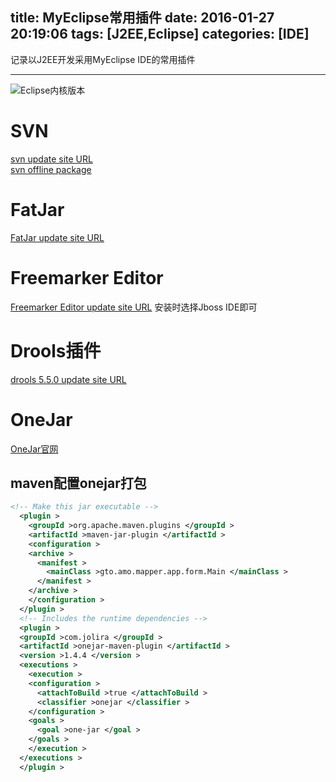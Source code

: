 title: MyEclipse常用插件
date: 2016-01-27 20:19:06
tags: [J2EE,Eclipse]
categories: [IDE]
---
记录以J2EE开发采用MyEclipse IDE的常用插件
- - -
<!-- more -->
![Eclipse内核版本](Eclipse版本.png)

# SVN
[svn update site URL](http://subclipse.tigris.org/update_1.10.x/)  
[svn offline package](http://subclipse.tigris.org/servlets/ProjectDocumentList?folderID=2240)

# FatJar
[FatJar update site URL](http://kurucz-grafika.de/fatjar)

# Freemarker Editor
[Freemarker Editor update site URL](http://download.jboss.org/jbosstools/updates/development/kepler/)
安装时选择Jboss IDE即可

# Drools插件
[drools 5.5.0 update site URL](http://download.jboss.org/drools/release/5.5.0.Final/org.drools.updatesite/)

# OneJar
[OneJar官网](http://one-jar.sourceforge.net/)
## maven配置onejar打包
```xml
<!-- Make this jar executable -->
  <plugin >
    <groupId >org.apache.maven.plugins </groupId >
    <artifactId >maven-jar-plugin </artifactId >
    <configuration >
    <archive >
      <manifest >
        <mainClass >gto.amo.mapper.app.form.Main </mainClass >
      </manifest >
    </archive >
    </configuration >
  </plugin >
  <!-- Includes the runtime dependencies -->
  <plugin >
  <groupId >com.jolira </groupId >
  <artifactId >onejar-maven-plugin </artifactId >
  <version >1.4.4 </version >
  <executions >
    <execution >
    <configuration >
      <attachToBuild >true </attachToBuild >
      <classifier >onejar </classifier >
    </configuration >
    <goals >
      <goal >one-jar </goal >
    </goals >
    </execution >
  </executions >
  </plugin >
```

